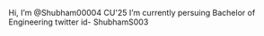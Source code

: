 Hi, I’m @Shubham00004
CU'25
I’m currently persuing Bachelor of Engineering
twitter id- ShubhamS003

<!---
Shubham00004/Shubham00004 is a ✨ special ✨ repository because its `README.md` (this file) appears on your GitHub profile.
You can click the Preview link to take a look at your changes.
--->
